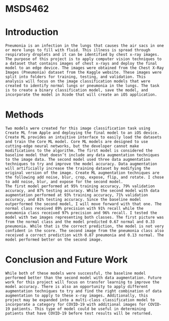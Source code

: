 # MSDS462
# Introduction
	Pneumonia is an infection in the lungs that causes the air sacs in one or more lungs to fill with fluid. This illness is spread through respiratory droplets and it can be identified by chest x-ray images. The purpose of this project is to apply computer vision techniques to a dataset that contains images of chest x-rays and deploy the final model to an edge device. The images were obtained from the Chest X-Ray Images (Pneumonia) dataset from the Kaggle website. These images were split into folders for training, testing, and validation. This analysis will focus on the image classification models that were created to identify normal lungs or pneumonia in the lungs. The task is to create a binary classification model, save the model, and incorporate the model in Xcode that will create an iOS application.
# Methods
	Two models were created for this image classification task using Create ML from Apple and deploying the final model to an iOS device. Create ML provides an intuitive interface to easily load the datasets and train the Core ML model. Core ML models are designed to use cutting-edge neural networks, but the developer cannot make modifications to the algorithm. The first model is considered the baseline model that doesn’t include any data augmentation techniques to the image data. The second model used three data augmentation techniques to try and improve the model accuracy. Data augmentation will artificially increase the training dataset by modifying the original version of the image. Create ML augmentation techniques are the following add noise, blur, crop, expose, flip, and rotate. I chose to add noise, blur, and expose for the second model.
	The first model performed at 95% training accuracy, 79% validation accuracy, and 87% testing accuracy. While the second model with data augmentation performed at 93% training accuracy, 71% validation accuracy, and 81% testing accuracy. Since the baseline model outperformed the second model, I will move forward with that one. The normal class received 89% precision with 91% recall while the pneumonia class received 97% precision and 96% recall. I tested the model with two images representing both classes. The first picture was from the normal class and the model predicted 0.67 normal and 0.33 pneumonia. While that is the correct prediction, the model is not very confident in the score. The second image from the pneumonia class also received a correct prediction with 0.87 pneumonia and 0.13 normal. The model performed better on the second image.
# Conclusion and Future Work
	While both of these models were successful, the baseline model performed better than the second model with data augmentation. Future work for this project will focus on transfer learning to improve the model accuracy. There is also an opportunity to apply different augmentation techniques to try and find the right combination of data augmentation to apply to these x-ray images. Additionally, this project may be expanded into a multi-class classification model to incorporate a category for COVID-19 with additional images for COVID-19 patients. This type of model could be useful in determining patients that have COVID-19 before test results will be returned. 
